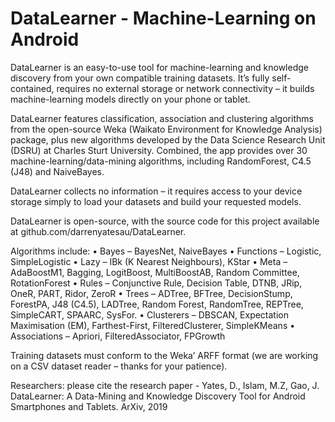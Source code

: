 # DataLearner - Machine-Learning on Android

DataLearner is an easy-to-use tool for machine-learning and knowledge discovery from your own compatible training datasets. It’s fully self-contained, requires no external storage or network connectivity – it builds machine-learning models directly on your phone or tablet.

DataLearner features classification, association and clustering algorithms from the open-source Weka (Waikato Environment for Knowledge Analysis) package, plus new algorithms developed by the Data Science Research Unit (DSRU) at Charles Sturt University. Combined, the app provides over 30 machine-learning/data-mining algorithms, including RandomForest, C4.5 (J48) and NaiveBayes.

DataLearner collects no information – it requires access to your device storage simply to load your datasets and build your requested models.

DataLearner is open-source, with the source code for this project available at github.com/darrenyatesau/DataLearner.

Algorithms include:
•	Bayes – BayesNet, NaiveBayes
•	Functions – Logistic, SimpleLogistic
•	Lazy – IBk (K Nearest Neighbours), KStar
•	Meta – AdaBoostM1, Bagging, LogitBoost, MultiBoostAB, Random Committee, RotationForest
•	Rules – Conjunctive Rule, Decision Table, DTNB, JRip, OneR, PART, Ridor, ZeroR
•	Trees – ADTree, BFTree, DecisionStump, ForestPA, J48 (C4.5), LADTree, Random Forest, RandomTree, REPTree, SimpleCART, SPAARC, SysFor.
•	Clusterers – DBSCAN, Expectation Maximisation (EM), Farthest-First, FilteredClusterer, SimpleKMeans
•	Associations – Apriori, FilteredAssociator, FPGrowth

Training datasets must conform to the Weka’ ARFF format (we are working on a CSV dataset reader – thanks for your patience).

Researchers: please cite the research paper - 
Yates, D., Islam, M.Z, Gao, J. DataLearner: A Data-Mining and Knowledge Discovery Tool for Android Smartphones and Tablets. ArXiv, 2019
